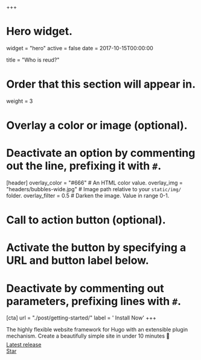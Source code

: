 +++
# Hero widget.
widget = "hero"
active = false
date = 2017-10-15T00:00:00

title = "Who is reud?"

# Order that this section will appear in.
weight = 3

# Overlay a color or image (optional).
#   Deactivate an option by commenting out the line, prefixing it with `#`.
[header]
  overlay_color = "#666"  # An HTML color value.
  overlay_img = "headers/bubbles-wide.jpg"  # Image path relative to your `static/img/` folder.
  overlay_filter = 0.5  # Darken the image. Value in range 0-1.

# Call to action button (optional).
#   Activate the button by specifying a URL and button label below.
#   Deactivate by commenting out parameters, prefixing lines with `#`.
[cta]
  url = "./post/getting-started/"
  label = '<i class="fas fa-download"></i> Install Now'
+++

The highly flexible website framework for Hugo with an extensible plugin mechanism. Create a beautifully simple site in under 10 minutes :rocket:
<div style="margin-top: -0.5rem;">
  <a id="academic-release" href="https://sourcethemes.com/academic/updates" data-repo="gcushen/hugo-academic">
  Latest release <!-- V -->
  </a>
</div>
<div class="mt-3">
  <a class="github-button" href="https://github.com/gcushen/hugo-academic" data-icon="octicon-star" data-size="large" data-show-count="true" aria-label="Star this on GitHub">Star</a>
</div>
<script async defer src="https://buttons.github.io/buttons.js"></script>
